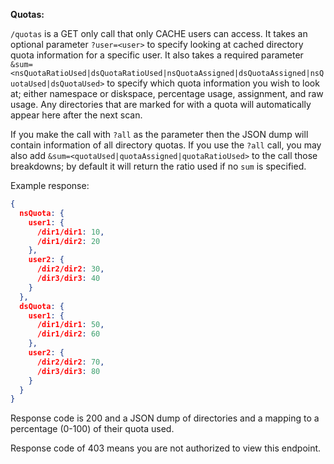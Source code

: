**Quotas:**

`/quotas` is a GET only call that only CACHE users can access.
It takes an optional parameter `?user=<user>` to specify looking at cached directory quota information for a specific user.
It also takes a required parameter `&sum=<nsQuotaRatioUsed|dsQuotaRatioUsed|nsQuotaAssigned|dsQuotaAssigned|nsQuotaUsed|dsQuotaUsed>` to specify which quota information you wish to look at; either namespace or diskspace, percentage usage, assignment, and raw usage.
Any directories that are marked for with a quota will automatically appear here after the next scan.

If you make the call with `?all` as the parameter then the JSON dump will contain information of all directory quotas.
If you use the `?all` call, you may also add `&sum=<quotaUsed|quotaAssigned|quotaRatioUsed>` to the call those breakdowns; by default it will return the ratio used if no `sum` is specified.

Example response:
```json
{
  nsQuota: {
    user1: {
      /dir1/dir1: 10,
      /dir1/dir2: 20
    },
    user2: {
      /dir2/dir2: 30,
      /dir3/dir3: 40
    }
  },
  dsQuota: {
    user1: {
      /dir1/dir1: 50,
      /dir1/dir2: 60
    },
    user2: {
      /dir2/dir2: 70,
      /dir3/dir3: 80
    }
  }
}
```

Response code is 200 and a JSON dump of directories and a mapping to a percentage (0-100) of their quota used. 

Response code of 403 means you are not authorized to view this endpoint.